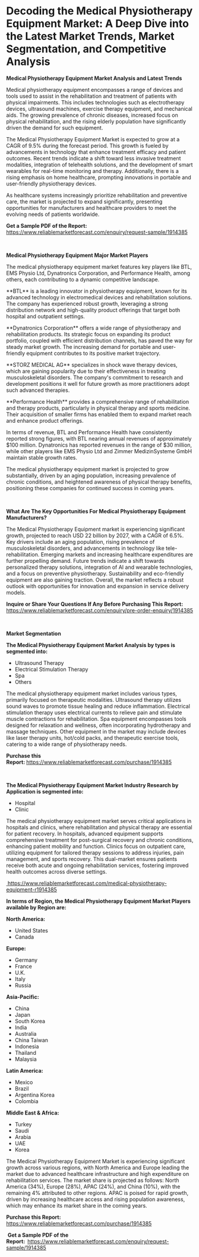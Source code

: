 <p><h1>Decoding the Medical Physiotherapy Equipment Market: A Deep Dive into the Latest Market Trends, Market Segmentation, and Competitive Analysis</h1></p><p><strong>Medical Physiotherapy Equipment Market Analysis and Latest Trends</strong></p>
<p><p>Medical physiotherapy equipment encompasses a range of devices and tools used to assist in the rehabilitation and treatment of patients with physical impairments. This includes technologies such as electrotherapy devices, ultrasound machines, exercise therapy equipment, and mechanical aids. The growing prevalence of chronic diseases, increased focus on physical rehabilitation, and the rising elderly population have significantly driven the demand for such equipment.</p><p>The Medical Physiotherapy Equipment Market is expected to grow at a CAGR of 9.5% during the forecast period. This growth is fueled by advancements in technology that enhance treatment efficacy and patient outcomes. Recent trends indicate a shift toward less invasive treatment modalities, integration of telehealth solutions, and the development of smart wearables for real-time monitoring and therapy. Additionally, there is a rising emphasis on home healthcare, prompting innovations in portable and user-friendly physiotherapy devices.</p><p>As healthcare systems increasingly prioritize rehabilitation and preventive care, the market is projected to expand significantly, presenting opportunities for manufacturers and healthcare providers to meet the evolving needs of patients worldwide.</p></p>
<p><strong>Get a Sample PDF of the Report:&nbsp;</strong> <a href="https://www.reliablemarketforecast.com/enquiry/request-sample/1914385?utm_campaign=1832&utm_medium=2&utm_source=Github&utm_content=ia&utm_term=13042025&utm_id=medical-physiotherapy-equipment">https://www.reliablemarketforecast.com/enquiry/request-sample/1914385</a></p>
<p>&nbsp;</p>
<p><strong>Medical Physiotherapy Equipment Major Market Players</strong></p>
<p><p>The medical physiotherapy equipment market features key players like BTL, EMS Physio Ltd, Dynatronics Corporation, and Performance Health, among others, each contributing to a dynamic competitive landscape.</p><p>**BTL** is a leading innovator in physiotherapy equipment, known for its advanced technology in electromedical devices and rehabilitation solutions. The company has experienced robust growth, leveraging a strong distribution network and high-quality product offerings that target both hospital and outpatient settings. </p><p>**Dynatronics Corporation** offers a wide range of physiotherapy and rehabilitation products. Its strategic focus on expanding its product portfolio, coupled with efficient distribution channels, has paved the way for steady market growth. The increasing demand for portable and user-friendly equipment contributes to its positive market trajectory.</p><p>**STORZ MEDICAL AG** specializes in shock wave therapy devices, which are gaining popularity due to their effectiveness in treating musculoskeletal disorders. The company's commitment to research and development positions it well for future growth as more practitioners adopt such advanced therapies.</p><p>**Performance Health** provides a comprehensive range of rehabilitation and therapy products, particularly in physical therapy and sports medicine. Their acquisition of smaller firms has enabled them to expand market reach and enhance product offerings.</p><p>In terms of revenue, BTL and Performance Health have consistently reported strong figures, with BTL nearing annual revenues of approximately $100 million. Dynatronics has reported revenues in the range of $30 million, while other players like EMS Physio Ltd and Zimmer MedizinSysteme GmbH maintain stable growth rates.</p><p>The medical physiotherapy equipment market is projected to grow substantially, driven by an aging population, increasing prevalence of chronic conditions, and heightened awareness of physical therapy benefits, positioning these companies for continued success in coming years.</p></p>
<p>&nbsp;</p>
<p><strong>What Are The Key Opportunities For Medical Physiotherapy Equipment Manufacturers?</strong></p>
<p><p>The Medical Physiotherapy Equipment market is experiencing significant growth, projected to reach USD 22 billion by 2027, with a CAGR of 6.5%. Key drivers include an aging population, rising prevalence of musculoskeletal disorders, and advancements in technology like tele-rehabilitation. Emerging markets and increasing healthcare expenditures are further propelling demand. Future trends indicate a shift towards personalized therapy solutions, integration of AI and wearable technologies, and a focus on preventive physiotherapy. Sustainability and eco-friendly equipment are also gaining traction. Overall, the market reflects a robust outlook with opportunities for innovation and expansion in service delivery models.</p></p>
<p><strong>Inquire or Share Your Questions If Any Before Purchasing This Report:</strong> <a href="https://www.reliablemarketforecast.com/enquiry/pre-order-enquiry/1914385?utm_campaign=1832&utm_medium=2&utm_source=Github&utm_content=ia&utm_term=13042025&utm_id=medical-physiotherapy-equipment">https://www.reliablemarketforecast.com/enquiry/pre-order-enquiry/1914385</a></p>
<p>&nbsp;</p>
<p><strong>Market Segmentation</strong></p>
<p><strong>The Medical Physiotherapy Equipment Market Analysis by types is segmented into:</strong></p>
<p><ul><li>Ultrasound Therapy</li><li>Electrical Stimulation Therapy</li><li>Spa</li><li>Others</li></ul></p>
<p><p>The medical physiotherapy equipment market includes various types, primarily focused on therapeutic modalities. Ultrasound therapy utilizes sound waves to promote tissue healing and reduce inflammation. Electrical stimulation therapy uses electrical currents to relieve pain and stimulate muscle contractions for rehabilitation. Spa equipment encompasses tools designed for relaxation and wellness, often incorporating hydrotherapy and massage techniques. Other equipment in the market may include devices like laser therapy units, hot/cold packs, and therapeutic exercise tools, catering to a wide range of physiotherapy needs.</p></p>
<p><strong>Purchase this Report:&nbsp;</strong><a href="https://www.reliablemarketforecast.com/purchase/1914385?utm_campaign=1832&utm_medium=2&utm_source=Github&utm_content=ia&utm_term=13042025&utm_id=medical-physiotherapy-equipment">https://www.reliablemarketforecast.com/purchase/1914385</a></p>
<p>&nbsp;</p>
<p><strong>The Medical Physiotherapy Equipment Market Industry Research by Application is segmented into:</strong></p>
<p><ul><li>Hospital</li><li>Clinic</li></ul></p>
<p><p>The medical physiotherapy equipment market serves critical applications in hospitals and clinics, where rehabilitation and physical therapy are essential for patient recovery. In hospitals, advanced equipment supports comprehensive treatment for post-surgical recovery and chronic conditions, enhancing patient mobility and function. Clinics focus on outpatient care, utilizing equipment for tailored therapy sessions to address injuries, pain management, and sports recovery. This dual-market ensures patients receive both acute and ongoing rehabilitation services, fostering improved health outcomes across diverse settings.</p></p>
<p><a href="https://www.reliablemarketforecast.com/medical-physiotherapy-equipment-r1914385?utm_campaign=1832&utm_medium=2&utm_source=Github&utm_content=ia&utm_term=13042025&utm_id=medical-physiotherapy-equipment">&nbsp;https://www.reliablemarketforecast.com/medical-physiotherapy-equipment-r1914385</a></p>
<p><strong>In terms of Region, the Medical Physiotherapy Equipment Market Players available by Region are:</strong></p>
<p>
    <p> <strong> North America: </strong>
        <ul>
            <li>United States</li>
            <li>Canada</li>
        </ul>
        </p> 
    <p> <strong> Europe: </strong>
        <ul>
            <li>Germany</li>
            <li>France</li>
            <li>U.K.</li>
            <li>Italy</li>
            <li>Russia</li>
        </ul>
        </p> 
    <p> <strong> Asia-Pacific: </strong>
        <ul>
            <li>China</li>
            <li>Japan</li>
            <li>South Korea</li>
            <li>India</li>
            <li>Australia</li>
            <li>China Taiwan</li>
            <li>Indonesia</li>
            <li>Thailand</li>
            <li>Malaysia</li>
        </ul>
        </p> 
    <p> <strong> Latin America: </strong>
        <ul>
            <li>Mexico</li>
            <li>Brazil</li>
            <li>Argentina Korea</li>
            <li>Colombia</li>
        </ul>
        </p> 
    <p> <strong> Middle East & Africa: </strong>
        <ul>
            <li>Turkey</li>
            <li>Saudi</li>
            <li>Arabia</li>
            <li>UAE</li>
            <li>Korea</li>
        </ul>
    </p>
    </p>
<p><p>The Medical Physiotherapy Equipment Market is experiencing significant growth across various regions, with North America and Europe leading the market due to advanced healthcare infrastructure and high expenditure on rehabilitation services. The market share is projected as follows: North America (34%), Europe (28%), APAC (24%), and China (10%), with the remaining 4% attributed to other regions. APAC is poised for rapid growth, driven by increasing healthcare access and rising population awareness, which may enhance its market share in the coming years.</p></p>
<p><strong>Purchase this Report: </strong><a href="https://www.reliablemarketforecast.com/purchase/1914385?utm_campaign=1832&utm_medium=2&utm_source=Github&utm_content=ia&utm_term=13042025&utm_id=medical-physiotherapy-equipment">https://www.reliablemarketforecast.com/purchase/1914385</a></p>
<p>&nbsp;<strong>Get a Sample PDF of the Report:&nbsp;&nbsp;</strong><a href="https://www.reliablemarketforecast.com/enquiry/request-sample/1914385?utm_campaign=1832&utm_medium=2&utm_source=Github&utm_content=ia&utm_term=13042025&utm_id=medical-physiotherapy-equipment">https://www.reliablemarketforecast.com/enquiry/request-sample/1914385</a></p>
<p><strong></strong></p>
<p><p></p><p></p><p></p></p>